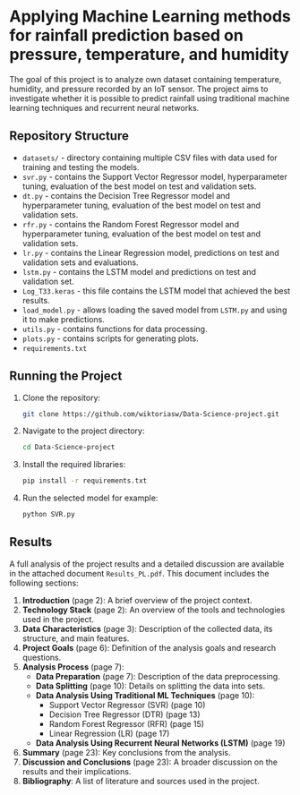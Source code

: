 # Applying Machine Learning methods for rainfall prediction based on pressure, temperature, and humidity

The goal of this project is to analyze own dataset containing temperature, humidity, and pressure recorded by an IoT sensor. The project aims to investigate whether it is possible to predict rainfall using traditional machine learning techniques and recurrent neural networks.

## Repository Structure

- `datasets/` - directory containing multiple CSV files with data used for training and testing the models.
- `svr.py` - contains the Support Vector Regressor model, hyperparameter tuning, evaluation of the best model on test and validation sets.
- `dt.py` - contains the Decision Tree Regressor model and hyperparameter tuning, evaluation of the best model on test and validation sets.
- `rfr.py` - contains the Random Forest Regressor model and hyperparameter tuning, evaluation of the best model on test and validation sets.
- `lr.py` - contains the Linear Regression model, predictions on test and validation sets and evaluations.
- `lstm.py` - contains the LSTM model and predictions on test and validation set.
- `Log_T33.keras` - this file contains the LSTM model that achieved the best results.
- `load_model.py` - allows loading the saved model from `LSTM.py` and using it to make predictions. 
- `utils.py` - contains functions for data processing.
- `plots.py` - contains scripts for generating plots.
- `requirements.txt`

## Running the Project
1. Clone the repository:
    ```bash
    git clone https://github.com/wiktoriasw/Data-Science-project.git
    ```

2. Navigate to the project directory:  
    ```bash
    cd Data-Science-project
    ```

3. Install the required libraries:
    ```bash
    pip install -r requirements.txt
    ```

4. Run the selected model for example:
    ```bash
    python SVR.py
    ```

## Results

A full analysis of the project results and a detailed discussion are available in the attached document `Results_PL.pdf`. This document includes the following sections:

1. **Introduction** (page 2): A brief overview of the project context.
2. **Technology Stack** (page 2): An overview of the tools and technologies used in the project.
3. **Data Characteristics** (page 3): Description of the collected data, its structure, and main features.
4. **Project Goals** (page 6): Definition of the analysis goals and research questions.
5. **Analysis Process** (page 7):
   - **Data Preparation** (page 7): Description of the data preprocessing.
   - **Data Splitting** (page 10): Details on splitting the data into sets.
   - **Data Analysis Using Traditional ML Techniques** (page 10):
     - Support Vector Regressor (SVR) (page 10)
     - Decision Tree Regressor (DTR) (page 13)
     - Random Forest Regressor (RFR) (page 15)
     - Linear Regression (LR) (page 17)
   - **Data Analysis Using Recurrent Neural Networks (LSTM)** (page 19)
6. **Summary** (page 23): Key conclusions from the analysis.
7. **Discussion and Conclusions** (page 23): A broader discussion on the results and their implications.
8. **Bibliography**: A list of literature and sources used in the project.







